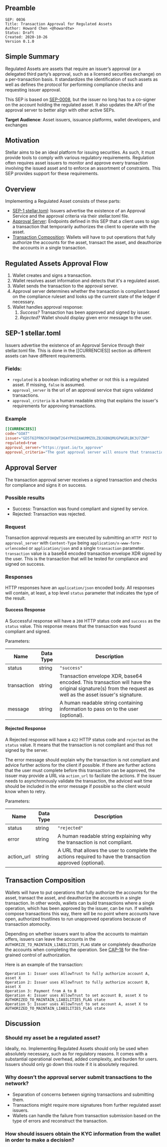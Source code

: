 ## Preamble

```
SEP: 0036
Title: Transaction Approval for Regulated Assets
Author: Howard Chen <@howardtw>
Status: Draft
Created: 2020-10-26
Version 0.1.0
```

## Simple Summary

Regulated Assets are assets that require an issuer’s approval (or a delegated third party’s approval, such as a licensed securities exchange) on a per-transaction basis. It standardizes the identification of such assets as well as defines the protocol for performing compliance checks and requesting issuer approval.

This SEP is based on [SEP-0008](sep-0008.md), but the issuer no long has to a co-signer on the account holding the regulated asset. It also updates the API of the approval server to better align with other active SEPs.

**Target Audience**: Asset issuers, issuance platforms, wallet developers, and exchanges

## Motivation

Stellar aims to be an ideal platform for issuing securities. As such, it must provide tools to comply with various regulatory requirements. Regulation often requires asset issuers to monitor and approve every transaction involving the issued asset and to enforce an assortment of constraints. This SEP provides support for these requirements.

## Overview

Implementing a Regulated Asset consists of these parts:
- [SEP-1 stellar.toml]: Issuers advertise the existence of an Approval Service and the approval criteria via their stellar.toml file.
- [Approval Server]: Endpoints defined in this SEP that a client uses to sign a transaction that temporarily authorizes the client to operate with the asset.
- [Transaction Composition]: Wallets will have to put operations that fully authorize the accounts for the asset, transact the asset, and deauthorize the accounts in a single transaction.

## Regulated Assets Approval Flow

1. Wallet creates and signs a transaction.
2. Wallet resolves asset information and detects that it's a regulated asset.
3. Wallet sends the transaction to the approval server.
4. Approval server determines whether the transaction is compliant based on the compliance ruleset and looks up the current state of the ledger if necessary.
5. Wallet handles approval response:
    1. *Success?* Transaction has been approved and signed by issuer.
    2. *Rejected?* Wallet should display given error message to the user.

## SEP-1 stellar.toml

Issuers advertise the existence of an Approval Service through their stellar.toml file. This is done in the [[CURRENCIES]] section as different assets can have different requirements.

### Fields:

- `regulated` is a boolean indicating whether or not this is a regulated asset. If missing, `false` is assumed.
- `approval_server` is the url of an approval service that signs validated transactions.
- `approval_criteria` is a human readable string that explains the issuer's requirements for approving transactions.

### Example

```toml
[[CURRENCIES]]
code="GOAT"
issuer="GD5T6IPRNCKFOHQWT264YPKOZAWUMMZOLZBJ6BNQMUGPWGRLBK3U7ZNP"
regulated=true
approval_server="https://goat.io/tx_approve"
approval_criteria="The goat approval server will ensure that transactions are compliant with NFO regulation"
```

## Approval Server

The transaction approval server receives a signed transaction and checks for compliance and signs it on success.

### Possible results
- Success: Transaction was found compliant and signed by service.
- Rejected: Transaction was rejected.

### Request

Transaction approval requests are executed by submitting an `HTTP POST` to `approval_server` with `Content-Type` being `application/x-www-form-urlencoded` or `application/json` and a single `transaction` parameter. `transaction` value is a base64 encoded transaction envelope XDR signed by the user. This is the transaction that will be tested for compliance and signed on success.

### Responses

HTTP responses have an `application/json` encoded body. All responses will contain, at least, a top level `status` parameter that indicates the type of the result.

#### Success Response

A Successful response will have a `200` HTTP status code and `success` as the `status` value. This response means that the transaction was found compliant and signed.

Parameters:

Name | Data Type | Description
-----|-----------|------------
status|string|`"success"`
transaction|string|Transaction envelope XDR, base64 encoded. This transaction will have the original signature(s) from the request as well as the asset issuer's signature.
message|string|A human readable string containing information to pass on to the user (optional).

#### Rejected Response

A Rejected response will have a `422` HTTP status code and `rejected` as the `status` value. It means that the transaction is not compliant and thus not signed by the server.

The error message should explain why the transaction is not compliant and advice further actions for the client if possible. If there are further actions that the user must complete before this transaction can be approved, the issuer may provide a URL via `action_url` to faciliate the actions. If the issuer needs to asynchronously validate the transaction, the adviced wait time should be included in the error message if possible so the client would know when to retry.

Parameters:

Name | Data Type | Description
-----|-----------|------------
status|string|`"rejected"`
error|string|A human readable string explaining why the transaction is not compliant.
action_url|string|A URL that allows the user to complete the actions required to have the transaction approved (optional).

## Transaction Composition

Wallets will have to put operations that fully authorize the accounts for the asset, transact the asset, and deauthorize the accounts in a single transaction. In other words, wallets can build transactions where a single operation, which has been approved by the issuer, can be run. If wallets compose transactions this way, there will be no point where accounts have open, authorized trustlines to run unapproved operations because of transaction atomocity.

Depending on whether issuers want to allow the accounts to maintain offers, issuers can leave the accounts in the `AUTHORIZE_TO_MAINTAIN_LIABILITIES_FLAG` state or completely deauthorize the accounts when completing the operation. See [CAP-18] for the fine-grained control of authorization.

Here is an example of the transaction:

```
Operation 1: Issuer uses AllowTrust to fully authorize account A, asset X
Operation 2: Issuer uses AllowTrust to fully authorize account B, asset X
Operation 3: Payment from A to B
Operation 4: Issuer uses AllowTrust to set account B, asset X to AUTHORIZED_TO_MAINTAIN_LIABILITIES_FLAG state
Operation 5: Issuer uses AllowTrust to set account A, asset X to AUTHORIZED_TO_MAINTAIN_LIABILITIES_FLAG state
```

## Discussion

### Should my asset be a regulated asset?

Ideally, no. Implementing Regulated Assets should only be used when absolutely necessary, such as for regulatory reasons. It comes with a substantial operational overhead, added complexity, and burden for users. Issuers should only go down this route if it is absolutely required.

### Why doesn’t the approval server submit transactions to the network?

- Separation of concerns between signing transactions and submitting them.
- Transactions might require more signatures from further regulated asset issuers.
- Wallets can handle the failure from transaction submission based on the type of errors and reconstruct the transaction.

### How should issuers obtain the KYC information from the wallet in order to make a decision?

[SEP-1 stellar.toml]: #sep-1-stellartoml
[Approval Server]: #approval-server
[Transaction Composition]: #transaction-composition
[CAP-18]: https://github.com/stellar/stellar-protocol/blob/master/core/cap-0018.md
